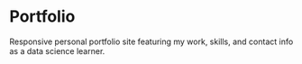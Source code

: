 # Portfolio
Responsive personal portfolio site featuring my work, skills, and contact info as a data science learner.

